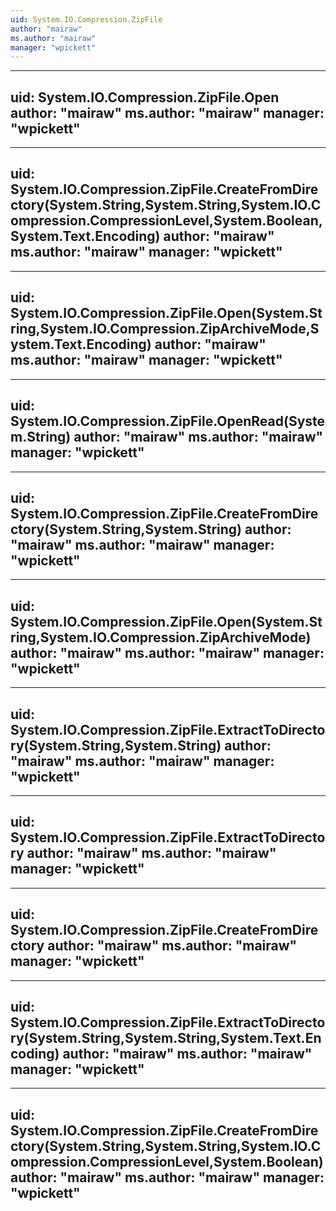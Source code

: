 ```yaml
---
uid: System.IO.Compression.ZipFile
author: "mairaw"
ms.author: "mairaw"
manager: "wpickett"
---
```


---
uid: System.IO.Compression.ZipFile.Open
author: "mairaw"
ms.author: "mairaw"
manager: "wpickett"
---

---
uid: System.IO.Compression.ZipFile.CreateFromDirectory(System.String,System.String,System.IO.Compression.CompressionLevel,System.Boolean,System.Text.Encoding)
author: "mairaw"
ms.author: "mairaw"
manager: "wpickett"
---

---
uid: System.IO.Compression.ZipFile.Open(System.String,System.IO.Compression.ZipArchiveMode,System.Text.Encoding)
author: "mairaw"
ms.author: "mairaw"
manager: "wpickett"
---

---
uid: System.IO.Compression.ZipFile.OpenRead(System.String)
author: "mairaw"
ms.author: "mairaw"
manager: "wpickett"
---

---
uid: System.IO.Compression.ZipFile.CreateFromDirectory(System.String,System.String)
author: "mairaw"
ms.author: "mairaw"
manager: "wpickett"
---

---
uid: System.IO.Compression.ZipFile.Open(System.String,System.IO.Compression.ZipArchiveMode)
author: "mairaw"
ms.author: "mairaw"
manager: "wpickett"
---

---
uid: System.IO.Compression.ZipFile.ExtractToDirectory(System.String,System.String)
author: "mairaw"
ms.author: "mairaw"
manager: "wpickett"
---

---
uid: System.IO.Compression.ZipFile.ExtractToDirectory
author: "mairaw"
ms.author: "mairaw"
manager: "wpickett"
---

---
uid: System.IO.Compression.ZipFile.CreateFromDirectory
author: "mairaw"
ms.author: "mairaw"
manager: "wpickett"
---

---
uid: System.IO.Compression.ZipFile.ExtractToDirectory(System.String,System.String,System.Text.Encoding)
author: "mairaw"
ms.author: "mairaw"
manager: "wpickett"
---

---
uid: System.IO.Compression.ZipFile.CreateFromDirectory(System.String,System.String,System.IO.Compression.CompressionLevel,System.Boolean)
author: "mairaw"
ms.author: "mairaw"
manager: "wpickett"
---
